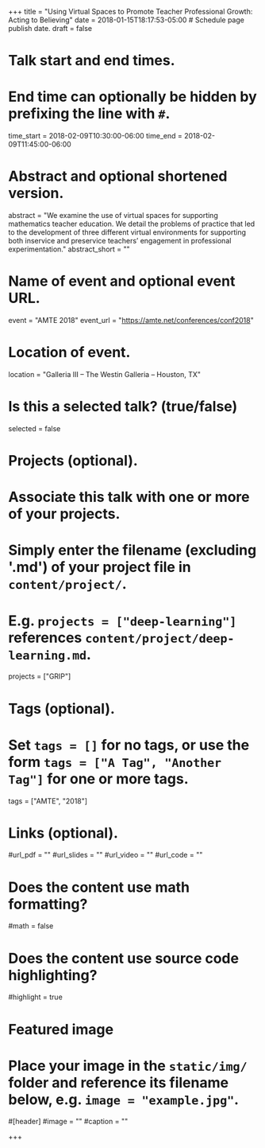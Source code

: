 +++
title = "Using Virtual Spaces to Promote Teacher Professional Growth: Acting to Believing"
date = 2018-01-15T18:17:53-05:00  # Schedule page publish date.
draft = false

# Talk start and end times.
#   End time can optionally be hidden by prefixing the line with `#`.
time_start = 2018-02-09T10:30:00-06:00
time_end = 2018-02-09T11:45:00-06:00

# Abstract and optional shortened version.
abstract = "We examine the use of virtual spaces for supporting mathematics teacher education. We detail the problems of practice that led to the development of three different virtual environments for supporting both inservice and preservice teachers’ engagement in professional experimentation."
abstract_short = ""

# Name of event and optional event URL.
event = "AMTE 2018"
event_url = "https://amte.net/conferences/conf2018"

# Location of event.
location = "Galleria III – The Westin Galleria – Houston, TX"

# Is this a selected talk? (true/false)
selected = false

# Projects (optional).
#   Associate this talk with one or more of your projects.
#   Simply enter the filename (excluding '.md') of your project file in `content/project/`.
#   E.g. `projects = ["deep-learning"]` references `content/project/deep-learning.md`.
projects = ["GRIP"]

# Tags (optional).
#   Set `tags = []` for no tags, or use the form `tags = ["A Tag", "Another Tag"]` for one or more tags.
tags = ["AMTE", "2018"]

# Links (optional).
#url_pdf = ""
#url_slides = ""
#url_video = ""
#url_code = ""

# Does the content use math formatting?
#math = false

# Does the content use source code highlighting?
#highlight = true

# Featured image
# Place your image in the `static/img/` folder and reference its filename below, e.g. `image = "example.jpg"`.
#[header]
#image = ""
#caption = ""

+++
